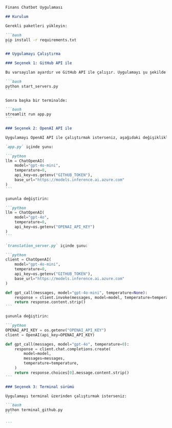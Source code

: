 

````markdown
Finans Chatbot Uygulaması

## Kurulum

Gerekli paketleri yükleyin:

```bash
pip install -r requirements.txt
```

## Uygulamayı Çalıştırma

### Seçenek 1: GitHub API ile 

Bu varsayılan ayardır ve GitHub API ile çalışır. Uygulamayı şu şekilde başlatabilirsiniz:

```bash
python start_servers.py
```

Sonra başka bir terminalde:

```bash
streamlit run app.py
```

### Seçenek 2: OpenAI API ile

Uygulamayı OpenAI API ile çalıştırmak isterseniz, aşağıdaki değişiklikleri yapın:

`app.py` içinde şunu:

```python
llm = ChatOpenAI(
    model="gpt-4o-mini",
    temperature=0,
    api_key=os.getenv("GITHUB_TOKEN"),
    base_url="https://models.inference.ai.azure.com"
)
```

şununla değiştirin:

```python
llm = ChatOpenAI(
    model="gpt-4o",
    temperature=0,
    api_key=os.getenv("OPENAI_API_KEY")
)
```

`translation_server.py` içinde şunu:

```python
client = ChatOpenAI(
    model="gpt-4o-mini",
    temperature=0,
    api_key=os.getenv("GITHUB_TOKEN"),
    base_url="https://models.inference.ai.azure.com"
)

def gpt_call(messages, model="gpt-4o-mini", temperature=None):
    response = client.invoke(messages, model=model, temperature=temperature)
    return response.content.strip()
```

şununla değiştirin:

```python
OPENAI_API_KEY = os.getenv("OPENAI_API_KEY")
client = OpenAI(api_key=OPENAI_API_KEY)

def gpt_call(messages, model="gpt-4o", temperature=0):
    response = client.chat.completions.create(
        model=model,
        messages=messages,
        temperature=temperature,
    )
    return response.choices[0].message.content.strip()
```

### Seçenek 3: Terminal sürümü

Uygulamayı terminal üzerinden çalıştırmak isterseniz:

```bash
python terminal_github.py
```

```
